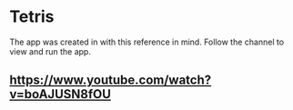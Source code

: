 # Tetris
The app was created in with this reference in mind. Follow the channel to view and run the app.

## https://www.youtube.com/watch?v=boAJUSN8fOU


